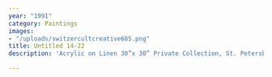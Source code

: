 ```yaml
---
year: "1991"
category: Paintings
images:
- "/uploads/switzercultcreative685.png"
title: Untitled 14-22
description: 'Acrylic on Linen 30”x 30” Private Collection, St. Petersburg '

---
```

